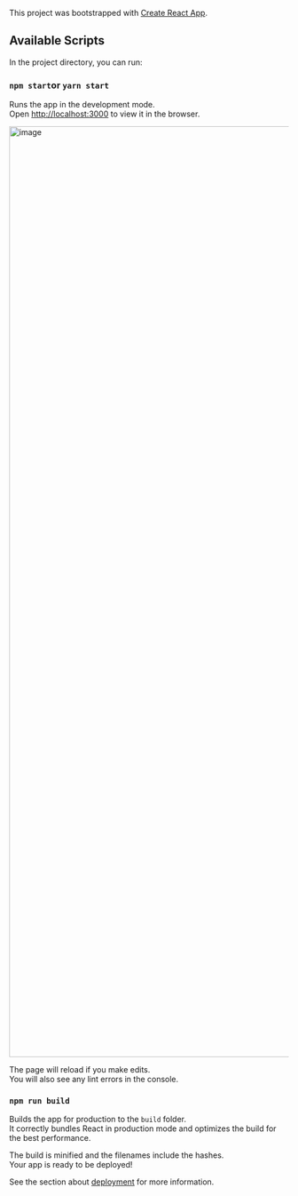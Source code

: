 This project was bootstrapped with [Create React App](https://github.com/facebook/create-react-app).

## Available Scripts

In the project directory, you can run:

### `npm start`or `yarn start`

Runs the app in the development mode.<br>
Open [http://localhost:3000](http://localhost:3000) to view it in the browser.

<img width="1676" alt="image" src="https://user-images.githubusercontent.com/923491/60417202-3a8a3500-9bb6-11e9-8e7e-f5dd4dbd20aa.png">

The page will reload if you make edits.<br>
You will also see any lint errors in the console.

### `npm run build`

Builds the app for production to the `build` folder.<br>
It correctly bundles React in production mode and optimizes the build for the best performance.

The build is minified and the filenames include the hashes.<br>
Your app is ready to be deployed!

See the section about [deployment](https://facebook.github.io/create-react-app/docs/deployment) for more information.
